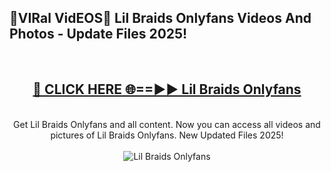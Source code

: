 <h2>🔴VIRal VidEOS🔴 Lil Braids Onlyfans Videos And Photos - Update Files 2025!</h2>
<br>
<div align="center">
<h2><a href="https://virallinks.top/odZfE0" rel="nofollow">🔴 CLICK HERE 🌐==►► Lil Braids Onlyfans</a></h2>
<br>
Get Lil Braids Onlyfans and all content. Now you can access all videos and pictures of Lil Braids Onlyfans. New Updated Files 2025!
<br>
<br>
<a href="https://virallinks.top/odZfE0" rel="nofollow" data-target="animated-image.originalLink"><img src="https://i.imgur.com/dJHk4Zq.gif)" alt="Lil Braids Onlyfans" style="max-width: 100%; display: inline-block;" data-target="animated-image.originalImage"></a>
</div>
<br>
